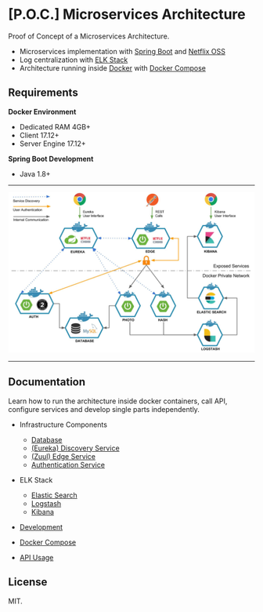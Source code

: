 # [P.O.C.] Microservices Architecture

Proof of Concept of a Microservices Architecture.

* Microservices implementation with [Spring Boot](https://spring.io/projects/spring-boot) and [Netflix OSS](https://netflix.github.io/)
* Log centralization with [ELK Stack](https://www.elastic.co/elk-stack)
* Architecture running inside [Docker](https://www.docker.com/) with [Docker Compose](https://docs.docker.com/compose/)

## Requirements

**Docker Environment**
* Dedicated RAM 4GB+
* Client 17.12+
* Server Engine 17.12+

**Spring Boot Development**
* Java 1.8+

---

![architecture](docs/architecture.jpg 'Architecture Scheme')

---

## Documentation

Learn how to run the architecture inside docker containers, call API, configure services and develop single parts independently.

* Infrastructure Components
    * [Database](docs/components/Database.md)
    * [(Eureka) Discovery Service](docs/components/Eureka.md)
    * [(Zuul) Edge Service](docs/components/Zuul.md)
    * [Authentication Service](docs/components/Auth.md)
* ELK Stack
    * [Elastic Search](docs/components/ELK.md#elastic-search)
    * [Logstash](docs/components/ELK.md#logstash)
    * [Kibana](docs/components/ELK.md#kibana)

* [Development](docs/development/README.md)
* [Docker Compose](docs/docker-compose/README.md)
* [API Usage](docs/api/README.md)

## License

MIT.